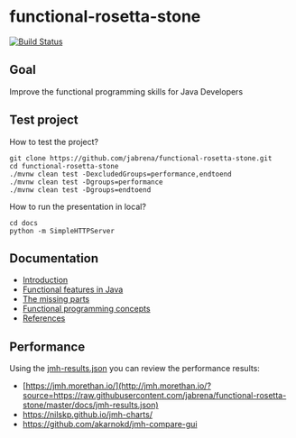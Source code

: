 # functional-rosetta-stone

[![Build Status](https://travis-ci.org/jabrena/functional-rosetta-stone.svg?branch=master)](https://travis-ci.org/jabrena/functional-rosetta-stone)

## Goal

Improve the functional programming skills for Java Developers

## Test project

How to test the project?

```
git clone https://github.com/jabrena/functional-rosetta-stone.git
cd functional-rosetta-stone
./mvnw clean test -DexcludedGroups=performance,endtoend
./mvnw clean test -Dgroups=performance
./mvnw clean test -Dgroups=endtoend
```

How to run the presentation in local?

```
cd docs
python -m SimpleHTTPServer
```

## Documentation

- [Introduction](docs/1.Introduction.md)
- [Functional features in Java](docs/2.Functional-features-on-Java.md)
- [The missing parts](docs/3.The-missing-parts.md)
- [Functional programming concepts](docs/4.Functional-programming-concepts.md)
- [References](docs/99.References.md)


## Performance

Using the [jmh-results.json](https://github.com/jabrena/functional-rosetta-stone/blob/master/docs/jmh-results.json) 
you can review the performance results: 

- [https://jmh.morethan.io/](http://jmh.morethan.io/?source=https://raw.githubusercontent.com/jabrena/functional-rosetta-stone/master/docs/jmh-results.json)
- https://nilskp.github.io/jmh-charts/
- https://github.com/akarnokd/jmh-compare-gui


